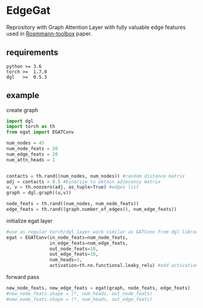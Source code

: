 # EdgeGat
Reprository with Graph Attention Layer with fully valuable edge features used in [Rosmmann-toolbox](https://pubmed.ncbi.nlm.nih.gov/34571541/) paper.

## requirements

```
python >= 3.6
torch >=  1.7.0
dgl   >=  0.5.3
```

## example

create graph
```python
import dgl
import torch as th
from egat import EGATConv

num_nodes = 45 
num_node_feats = 20
num_edge_feats = 20
num_attn_heads = 1


contacts = th.rand((num_nodes, num_nodes)) #random distance matrix
adj = contacts > 0.5 #binarize to obtain adjecency matrix
u, v = th.nonzero(adj, as_tuple=True) #edges list
graph = dgl.graph((u,v))    

node_feats = th.rand((num_nodes, num_node_feats)) 
edge_feats = th.rand((graph.number_of_edges(), num_edge_feats))
```

initialize egat layer

```python
#use as regular torch/dgl layer work similar as GATConv from dgl library
egat = EGATConv(in_node_feats=num_node_feats,
                in_edge_feats=num_edge_feats,
                out_node_feats=10,
                out_edge_feats=10,
                num_heads=3,
                activation=th.nn.functional.leaky_relu) #add activation if needed
```

forward pass
```python
new_node_feats, new_edge_feats = egat(graph, node_feats, edge_feats)
#new_node_feats.shape = (*, num_heads, out_node_feats)
#new_eode_feats.shape = (*, num_heads, out_edge_feats)
```
